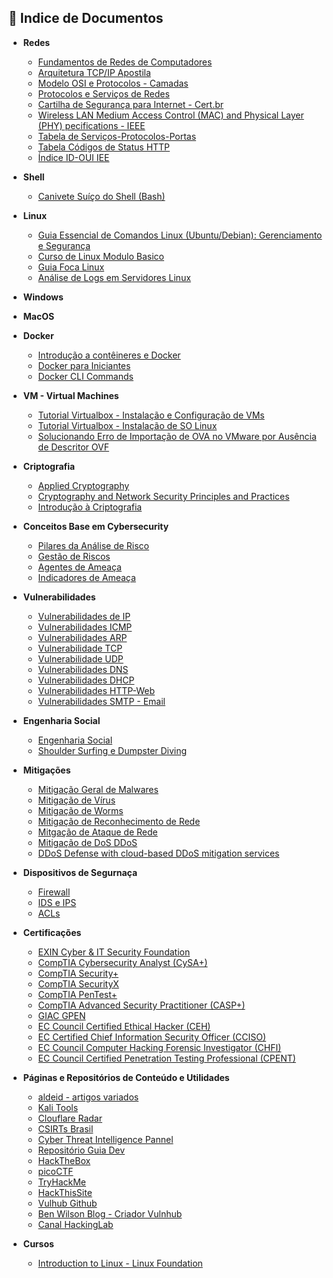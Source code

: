 ## 📂 Indice de Documentos

- **Redes**
  * [Fundamentos de Redes de Computadores](https://mediacdns3.ulife.com.br/PAT/Upload/1777748/4088998/images/2a37d90ae9a05ae253846e4599ff2d81.pdf)
  * [Arquitetura TCP/IP Apostila](https://www.lsi.usp.br/~leo/curso/tcp_ip.pdf)
  * [Modelo OSI e Protocolos - Camadas](./osi.md)
  * [Protocolos e Serviços de Redes](https://redeetec.mec.gov.br/images/stories/pdf/eixo_infor_comun/tec_inf/081112_protserv_redes.pdf)
  * [Cartilha de Segurança para Internet - Cert.br](https://www.inf.ufsc.br/~bosco.sobral/ensino/ine5680/material-seg-redes/cartilha-08-malware.pdf)
  * [Wireless LAN Medium Access Control (MAC) and Physical Layer (PHY) pecifications - IEEE](https://www.inf.ufsc.br/~bosco.sobral/ensino/ine5377/802.11g-2003.pdf)
  * [Tabela de Serviços-Protocolos-Portas](./portas-servicos.md)
  * [Tabela Códigos de Status HTTP](./codigos-http.md)
  * [Índice ID-OUI IEE](https://standards-oui.ieee.org/)

- **Shell**
  - [Canivete Suíço do Shell (Bash)](https://aurelio.net/shell/canivete/)

- **Linux**
  * [Guia Essencial de Comandos Linux (Ubuntu/Debian): Gerenciamento e Segurança](./Comandos_linux.md)
  * [Curso de Linux Modulo Basico](https://www.linux.ime.usp.br/~albasalo/Apostila/apostila.pdf)
  * [Guia Foca Linux](https://www.guiafoca.org/)
  * [Análise de Logs em Servidores Linux](./analise-logs.md)

- **Windows**

- **MacOS**

- **Docker**
  - [Introdução a contêineres e Docker](https://learn.microsoft.com/pt-br/dotnet/architecture/microservices/container-docker-introduction/)
  - [Docker para Iniciantes](https://docker-curriculum.com/)
  - [Docker CLI Commands](https://docs.docker.com/get-started/docker_cheatsheet.pdf)

- **VM - Virtual Machines**
  - [Tutorial Virtualbox - Instalação e Configuração de VMs](https://docente.ifrn.edu.br/thiagodutra/disciplinas/materiais/instalacao-e-configuracao-de-servidores-tii/Tutorial%20-%20VirtualBox%20-VM.pdf)
  - [Tutorial Virtualbox - Instalação de SO Linux](https://docentes.ifrn.edu.br/thiagodutra/disciplinas/materiais/instalacao-e-configuracao-de-servidores-tii/Tutorial%20-%20VirtualBox%20-SO%20Linux.pdf)
  - [Solucionando Erro de Importação de OVA no VMware por Ausência de Descritor OVF](./modificando-ova-vb-para-vmware.md)

- **Criptografia**
  - [Applied Cryptography](https://www.inf.ufsc.br/~bosco.sobral/ensino/ine5680/material-cripto-seg/2014-1/cryptoBruceSchneier.pdf)
  - [Cryptography and Network Security Principles and Practices](https://www.inf.ufsc.br/~bosco.sobral/ensino/ine5680/material-cripto-seg/2014-1/Stallings/Stallings_Cryptography_and_Network_Security.pdf)
  - [Introdução à Criptografia](https://www.inf.ufsc.br/~bosco.sobral/ensino/ine5680/material-cripto-seg/2014-2/certificacao-digital.pdf)

- **Conceitos Base em Cybersecurity**
  - [Pilares da Análise de Risco](./pilares-da-analise-de-risco.md)
  - [Gestão de Riscos](./gestao-de-riscos.md)
  - [Agentes de Ameaça](./agentes-de-ameaça.md)
  - [Indicadores de Ameaça](./indicadores-de-ameaca.md)

- **Vulnerabilidades**
  - [Vulnerabilidades de IP](./vulnerabilidades-ip.md)
  - [Vulnerabilidades ICMP](./ataques-icmp.md)
  - [Vulnerabilidades ARP](./ataques-protocolo-arp.md)
  - [Vulnerabilidade TCP](./vulnerabilidades-tcp.md)
  - [Vulnerabilidade UDP](./vulnerabilidade-udp.md)
  - [Vulnerabilidades DNS](./vulnearbilidade-dns.md)
  - [Vulnerabilidades DHCP](./vulnerabilidades-dhcp.md)
  - [Vulnerabilidades HTTP-Web](./vulnerabilidades-http.md)
  - [Vulnerabilidades SMTP - Email](./vulnerabilidades-email.md)

- **Engenharia Social**
  - [Engenharia Social](./engenharia_social.md)
  - [Shoulder Surfing e Dumpster Diving](./shoulder_surfing_e_dumpster_diving.md)

- **Mitigações**
  - [Mitigação Geral de Malwares](./mitigacao-malware.md) 
  - [Mitigação de Vírus](./mitigacao-virus.md)
  - [Mitigação de Worms](./mitigacao-worms.md)
  - [Mitigação de Reconhecimento de Rede](./mitigacao-reconhecimento.md)
  - [Mitgação de Ataque de Rede](./mitigacao-ataque.md)
  - [Mitigação de DoS DDoS](./mitigacao-dos-ddos.md)
  - [DDoS Defense with cloud-based DDoS mitigation services](https://www.cloudflare.com/static/aff6e173f07a50401b12eead49e95141/Always-on-vs-on-demand-DDoS-Protection.pdf)

- **Dispositivos de Segurnaça**
  - [Firewall](./firewall.md)
  - [IDS e IPS](./idp-ips.md)
  - [ACLs](./acls.md)

- **Certificações**
  - [EXIN Cyber & IT Security Foundation](https://dam.exin.com/api/&request=asset.permadownload&id=376&type=this&token=57674ec538288c8b2a9af64caa402073)
  - [CompTIA Cybersecurity Analyst (CySA+)](https://lecbyo.files.cmp.optimizely.com/download/492916babbba11ef8d1d9a32c8c5b2ab)
  - [CompTIA Security+](https://lecbyo.files.cmp.optimizely.com/download/9176e852bbba11efa3869a32c8c5b2ab)
  - [CompTIA SecurityX](https://lecbyo.files.cmp.optimizely.com/download/35cf5f02b73211efa0ca8e42e80f1a8f)
  - [CompTIA PenTest+](https://lecbyo.files.cmp.optimizely.com/download/1e8cf0febef111efb260822b03028498)
  - [CompTIA Advanced Security Practitioner (CASP+)](https://lecbyo.files.cmp.optimizely.com/download/1ca2284abef111ef808db6dd7849a8fd)
  - [GIAC GPEN](https://www.giac.org/certifications/penetration-tester-gpen/)
  - [EC Council Certified Ethical Hacker (CEH)](https://www.eccouncil.org/train-certify/certified-ethical-hacker-ceh/)
  - [EC Certified Chief Information Security Officer (CCISO)](https://www.eccouncil.org/train-certify/certified-chief-information-security-officer-cciso/)
  - [EC Council Computer Hacking Forensic Investigator (CHFI)](https://www.eccouncil.org/train-certify/certified-penetration-tester)
  - [EC Council Certified Penetration Testing Professional (CPENT)](https://www.eccouncil.org/train-certify/certified-penetration-testing-professional-cpent/)

- **Páginas e Repositórios de Conteúdo e Utilidades**
  - [aldeid - artigos variados](https://www.aldeid.com/wiki/Main_Page)
  - [Kali Tools](https://www.kali.org/tools/)
  - [Clouflare Radar](https://radar.cloudflare.com/)
  - [CSIRTs Brasil](https://www.cert.br/csirts/)
  - [Cyber Threat Intelligence Pannel](https://start.me/p/wMrA5z/cyber-threat-intelligence)
  - [Repositório Guia Dev](https://github.com/arthurspk/guiadevbrasil)
  - [HackTheBox](https://www.hackthebox.com/)
  - [picoCTF](https://picoctf.com/)
  - [TryHackMe](https://tryhackme.com/)
  - [HackThisSite](https://www.hackthissite.org/)
  - [Vulhub Github](https://github.com/vulhub)
  - [Ben Wilson Blog - Criador Vulnhub](https://blog.g0tmi1k.com/)
  - [Canal HackingLab](https://www.youtube.com/@Hackinglabrasil)
  
- **Cursos**
  - [Introduction to Linux - Linux Foundation](https://training.linuxfoundation.org/training/introduction-to-linux/)